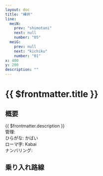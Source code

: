 ```yaml
---
layout: doc
title: "樺井"
line: 
  meiN:
    prev: "shimotani"
    next: null
    number: "05"
  meiG:
    prev: null
    next: "kichiku"
    number: "01"
x: 400
y: 200
description: ""
---
```


# {{ $frontmatter.title }}
<!-- ![駅の写真の説明](駅の写真のURL) -->

## 概要
{{ $frontmatter.description }}  
管理:   
ひらがな: かばい  
ローマ字: Kabai  
ナンバリング: <Numberling />

## 乗り入れ路線
<LineInfo />